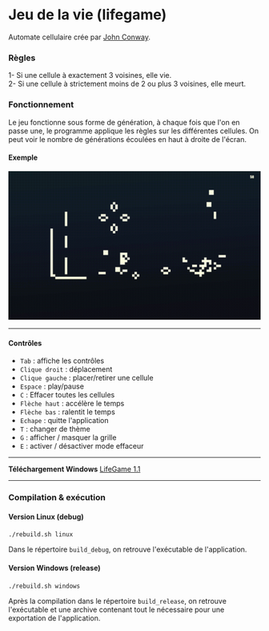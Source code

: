 # Jeu de la vie (lifegame)

Automate cellulaire crée par [John Conway](https://fr.wikipedia.org/wiki/Jeu_de_la_vie).

### Règles 
1- Si une cellule à exactement 3 voisines, elle vie.<br>
2- Si une cellule à strictement moins de 2 ou plus 3 voisines, elle meurt.

### Fonctionnement
Le jeu fonctionne sous forme de génération, à chaque fois que l'on en passe une, le programme applique les règles sur les différentes cellules. On peut voir le nombre de générations écoulées en haut à droite de l'écran.

#### Exemple
<img src="https://github.com/ElCald/Jeu_de_la_vie/blob/main/other/Lifegame_example.gif" alt="Exemple en gif du jeu de la vie" width="" height=""/>

-------------

#### Contrôles
- `Tab` : affiche les contrôles
- `Clique droit` : déplacement
- `Clique gauche` : placer/retirer une cellule
- `Espace` : play/pause
- `C` : Effacer toutes les cellules
- `Flèche haut` : accélère le temps
- `Flèche bas` : ralentit le temps
- `Echape` : quitte l'application
- `T` : changer de thème
- `G` : afficher / masquer la grille
- `E` : activer / désactiver mode effaceur

----------

**Téléchargement Windows** [LifeGame 1.1](https://github.com/ElCald/Jeu_de_la_vie/releases/download/1.1/LifeGame_x86_64_1.1.zip)

---------


### Compilation & exécution
#### Version Linux (debug)
```
./rebuild.sh linux
```
Dans le répertoire `build_debug`, on retrouve l'exécutable de l'application.

#### Version Windows (release)
```
./rebuild.sh windows
```
Après la compilation dans le répertoire `build_release`, on retrouve l'exécutable et une archive contenant tout le nécessaire pour une exportation de l'application.
